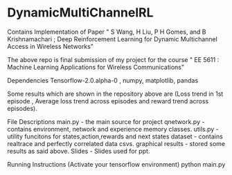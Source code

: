 # DynamicMultiChannelRL
Contains Implementation of Paper " S Wang, H Liu, P H Gomes, and B Krishnamachari ; Deep Reinforcement Learning for Dynamic Multichannel Access in Wireless Networks"


The above repo is final submission of my project for the course " EE 5611 : Machine Learning Applications for Wireless Communications"

Dependencies
Tensorflow-2.0.alpha-0 , numpy, matplotlib, pandas

Some results which are shown in the repository above are (Loss trend in 1st episode , Average loss trend across episodes and reward trend across episodes).

File Descriptions
main.py  - the main source for project
qnetwork.py  - contains environment, network and experience memory classes.
utils.py - utility funcitons for states,action,rewards and next states
dataset - contains realtrace and perfectly correlated data csvs.
graphical results - stored some results as said above.
Slides - Slides used for ppt.

Running Instructions
(Activate your tensorflow environment)
python main.py

